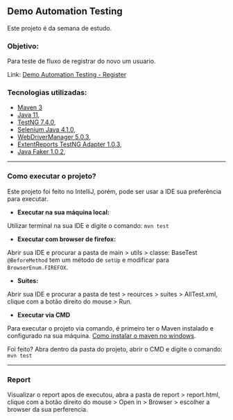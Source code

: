 ## Demo Automation Testing 

Este projeto é da semana de estudo.

### Objetivo:
Para teste de fluxo de registrar do novo um usuario.

Link: [Demo Automation Testing - Register](http://demo.automationtesting.in/Register.html)


### Tecnologias utilizadas:

- [Maven 3](http://maven.apache.org/download.cgi)
- [Java 11](https://www.oracle.com/java/technologies/javase-jdk11-downloads.html),
- [TestNG 7.4.0](https://mvnrepository.com/artifact/org.testng/testng/7.4.0),
- [Selenium Java 4.1.0](https://mvnrepository.com/artifact/org.seleniumhq.selenium/selenium-java/4.1.0),
- [WebDriverManager 5.0.3](https://mvnrepository.com/artifact/io.github.bonigarcia/webdrivermanager/5.0.3),
- [ExtentReports TestNG Adapter 1.0.3](https://mvnrepository.com/artifact/com.aventstack/extentreports-testng-adapter/1.0.3),
- [Java Faker 1.0.2](https://mvnrepository.com/artifact/com.github.javafaker/javafaker/1.0.2),
---

### Como executar o projeto?

Este projeto foi feito no IntelliJ, porém, pode ser usar a IDE sua preferência para executar.

- **Executar na sua máquina local:**

Utilizar terminal na sua IDE e digite o comando: `mvn test`

- **Executar com browser de firefox:**

Abrir sua IDE e procurar a pasta de main > utils > classe: BaseTest `@BeforeMethod` tem um método de `setUp` e modificar para `BrowserEnum.FIREFOX`.

- **Suites:**

Abrir sua IDE e procurar a pasta de test > reources > suites > AllTest.xml, clique com a botão direito do mouse > Run.

- **Executar via CMD**

Para executar o projeto via comando, é primeiro ter o Maven instalado e configurado na sua máquina.
[Como instalar o maven no windows](https://dicasdejava.com.br/como-instalar-o-maven-no-windows/).

Foi feito? Abra dentro da pasta do projeto, abrir o CMD e digite o comando: `mvn test`

---

### Report

Visualizar o report apos de executou, abra a pasta de report > report.html, clique com a botão direito do mouse > Open in > Browser > escolher a browser da sua perferencia.
